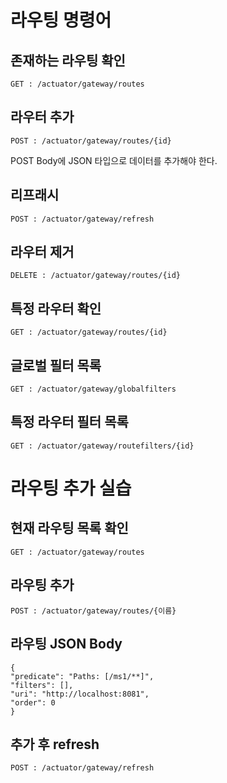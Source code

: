 # 라우팅 명령어
## 존재하는 라우팅 확인
```
GET : /actuator/gateway/routes
```

## 라우터 추가
```
POST : /actuator/gateway/routes/{id}
```
POST Body에 JSON 타입으로 데이터를 추가해야 한다.

## 리프래시
```
POST : /actuator/gateway/refresh
```

## 라우터 제거
```
DELETE : /actuator/gateway/routes/{id}
```

## 특정 라우터 확인
```
GET : /actuator/gateway/routes/{id}
```

## 글로벌 필터 목록
```
GET : /actuator/gateway/globalfilters
```

## 특정 라우터 필터 목록
```
GET : /actuator/gateway/routefilters/{id}
```


# 라우팅 추가 실습
## 현재 라우팅 목록 확인
```
GET : /actuator/gateway/routes
```

## 라우팅 추가
```
POST : /actuator/gateway/routes/{이름}
```

## 라우팅 JSON Body
```
{
"predicate": "Paths: [/ms1/**]",
"filters": [],
"uri": "http://localhost:8081",
"order": 0
}
```

## 추가 후 refresh
```
POST : /actuator/gateway/refresh
```

